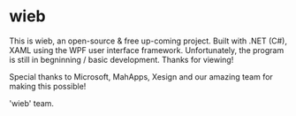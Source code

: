 # wieb
This is wieb, an open-source & free up-coming project.
Built with .NET (C#), XAML using the WPF user interface framework.
Unfortunately, the program is still in begninning / basic development.
Thanks for viewing!

Special thanks to Microsoft, MahApps, Xesign and our amazing team for making this possible!

'wieb' team.
